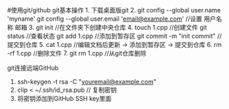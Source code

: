 #使用git/github
git基本操作
	1. 下载桌面版git
	2. git config --global user.name 'myname'
	   git config --global user.email 'email@example.com'
	   //设置 用户名称 邮箱
	3. git init  //在文件夹下创建中央仓库
	4. touch 1.cpp //创建文件
	   git status //查看状态
	   git add 1.cpp //添加到暂存区
	   git commit -m "init commit" //提交到仓库
	5. cat 1.cpp //编辑文档后更新 -> 添加到暂存区 -> 提交到仓库
	6. rm -rf 1.cpp //删除文件
	7. git rm 1.cpp //从git仓库删除

git连接远端GitHub
1. ssh-keygen -t rsa -C "youremail@example.com" 
2. clip < ~/.ssh/id_rsa.pub   // 复制密钥
3. 将密钥添加到GitHub SSH key里面
